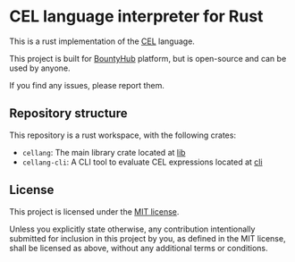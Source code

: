 # CEL language interpreter for Rust

This is a rust implementation of the [CEL](https://cel.dev/) language.

This project is built for [BountyHub](https://bountyhub.org) platform, but is open-source and can be used by anyone.

If you find any issues, please report them.

## Repository structure

This repository is a rust workspace, with the following crates:

- `cellang`: The main library crate located at [lib](./crates/lib)
- `cellang-cli`: A CLI tool to evaluate CEL expressions located at [cli](./crates/cli)

## License

This project is licensed under the [MIT license](./LICENSE).

Unless you explicitly state otherwise, any contribution intentionally submitted for inclusion in this project by you, as defined in the MIT license, shall be licensed as above, without any additional terms or conditions.
